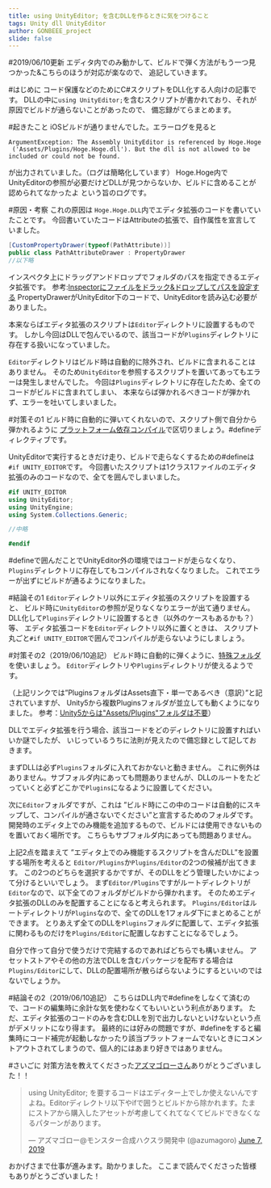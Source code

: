 ```yaml
---
title: using UnityEditor; を含むDLLを作るときに気をつけること
tags: Unity dll UnityEditor
author: GONBEEE_project
slide: false
---
```

#2019/06/10更新
エディタ内でのみ動かして、ビルドで弾く方法がもう一つ見つかった&こちらのほうが対応が楽なので、
追記していきます。

#はじめに
コード保護などのためにC#スクリプトをDLL化する人向けの記事です。
DLLの中に`using UnityEditor;`を含むスクリプトが書かれており、それが原因でビルドが通らないことがあったので、
備忘録がてらまとめます。

#起きたこと
iOSビルドが通りませんでした。エラーログを見ると

```
ArgumentException: The Assembly UnityEditor is referenced by Hoge.Hoge
 ('Assets/Plugins/Hoge.Hoge.dll'). But the dll is not allowed to be included or could not be found.
```

が出力されていました。（ログは簡略化しています）
Hoge.Hoge内でUnityEditorの参照が必要だけどDLLが見つからないか、ビルドに含めることが認められてなかったよ
という旨のログです。

#原因・考察
これの原因は
`Hoge.Hoge.DLL`内でエディタ拡張のコードを書いていたことです。
今回書いていたコードはAttributeの拡張で、自作属性を宣言していました。

```PathAttributeDrawer.cs
[CustomPropertyDrawer(typeof(PathAttribute))]
public class PathAttributeDrawer : PropertyDrawer
//以下略
```
インスペクタ上にドラッグアンドドロップでフォルダのパスを指定できるエディタ拡張です。
参考:[Inspectorにファイルをドラック&ドロップしてパスを設定する](http://kan-kikuchi.hatenablog.com/entry/PathAttribute_1)
PropertyDrawerがUnityEditor下のコードで、UnityEditorを読み込む必要がありました。

本来ならばエディタ拡張のスクリプトは`Editor`ディレクトリに設置するものです。
しかし今回はDLLで包んでいるので、該当コードが`Plugins`ディレクトリに存在する扱いになっていました。

`Editor`ディレクトリはビルド時は自動的に除外され、ビルドに含まれることはありません。
そのため`UnityEditor`を参照するスクリプトを置いてあってもエラーは発生しませんでした。
今回は`Plugins`ディレクトリに存在したため、全てのコードがビルドに含まれてしまい、
本来ならば弾かれるべきコードが弾かれず、エラーを吐いてしまいました。

#対策その1
ビルド時に自動的に弾いてくれないので、スクリプト側で自分から弾かれるように
[プラットフォーム依存コンパイル](https://docs.unity3d.com/ja/2018.1/Manual/PlatformDependentCompilation.html)で区切りましょう。#defineディレクティブです。

UnityEditorで実行するときだけ走り、ビルドで走らなくするための#defineは
`#if UNITY_EDITOR`です。
今回書いたスクリプトは1クラス1ファイルのエディタ拡張のみのコードなので、全てを囲んでしまいました。

```PathAttributeDrawer.cs
#if UNITY_EDITOR
using UnityEditor;
using UnityEngine;
using System.Collections.Generic;

//中略

#endif
```
\#defineで囲んだことでUnityEditor外の環境ではコードが走らなくなり、
`Plugins`ディレクトリに存在してもコンパイルされなくなりました。
これでエラーが出ずにビルドが通るようになりました。

#結論その1
`Editor`ディレクトリ以外にエディタ拡張のスクリプトを設置すると、
ビルド時に`UnityEditor`の参照が足りなくなりエラーが出て通りません。
DLL化して`Plugins`ディレクトリに設置するとき（以外のケースもあるかも？）等、
エディタ拡張コードを`Editor`ディレクトリ以外に置くときは、
スクリプト丸ごと`#if UNITY_EDITOR`で囲んでコンパイルが走らないようにしましょう。

#対策その2（2019/06/10追記）
ビルド時に自動的に弾くように、[特殊フォルダ](https://docs.unity3d.com/ja/current/Manual/SpecialFolders.html)を使いましょう。
`Editor`ディレクトリや`Plugins`ディレクトリが使えるようです。

（上記リンクでは”PluginsフォルダはAssets直下・単一であるべき（意訳）”と記されていますが、
Unity5から複数Pluginsフォルダが並立しても動くようになりました。
参考：[Unity5からは"Assets/Plugins"フォルダは不要](http://anchan828.hatenablog.jp/entry/2014/10/04/004326)）

DLLでエディタ拡張を行う場合、該当コードをどのディレクトリに設置すればいいか謎でしたが、
いじっているうちに法則が見えたので備忘録として記しておきます。

まずDLLは必ず`Plugins`フォルダに入れておかないと動きません。
これに例外はありません。サブフォルダ内にあっても問題ありませんが、DLLのルートをたどっていくと必ずどこかで`Plugins`になるように設置してください。

次に`Editor`フォルダですが、これは
”ビルド時にこの中のコードは自動的にスキップして、コンパイルが通さないでください”と宣言するためのフォルダです。
開発時のエディタ上でのみ機能を追加するもので、ビルドには使用できないものを置いておく場所です。
こちらもサブフォルダ内にあっても問題ありません。

上記2点を踏まえて
”エディタ上でのみ機能するスクリプトを含んだDLL”を設置する場所を考えると
`Editor/Plugins`か`Plugins/Editor`の2つの候補が出てきます。
この2つのどちらを選択するかですが、そのDLLをどう管理したいかによって分けるといいでしょう。
まず`Editor/Plugins`ですがルートディレクトリが`Editor`なので、以下全てのフォルダがビルドから弾かれます。
そのためエディタ拡張のDLLのみを配置することになると考えられます。
`Plugins/Editor`はルートディレクトリが`Plugins`なので、全てのDLLを1フォルダ下にまとめることができます。
とりあえず全てのDLLを`Plugins`フォルダに配置して、エディタ拡張に関わるものだけを`Plugins/Editor`に配置しなおすことになるでしょう。

自分で作って自分で使うだけで完結するのであればどちらでも構いません。
アセットストアやその他の方法でDLLを含むパッケージを配布する場合は`Plugins/Editor`にして、DLLの配置場所が散らばらないようにするといいのではないでしょうか。

#結論その2（2019/06/10追記）
こちらはDLL内で#defineをしなくて済むので、コードの編集時に余計な気を使わなくてもいいという利点があります。
ただ、エディタ拡張のコードのみを含むDLLを別で出力しないといけないという点がデメリットになり得ます。
最終的には好みの問題ですが、#defineをすると編集時にコード補完が起動しなかったり該当プラットフォームでないときにコメントアウトされてしまうので、個人的にはあまり好きではありません。

#さいごに
対策方法を教えてくださった[アズマゴローさん](https://twitter.com/azumagoro)ありがとうございました！！
<blockquote class="twitter-tweet" data-partner="tweetdeck"><p lang="ja" dir="ltr">using UnityEditor; を要するコードはエディター上でしか使えないんですよね。Editorディレクトリ以下やifで囲うとビルドから除かれます。たまにストアから購入したアセットが考慮してくれてなくてビルドできなくなるパターンがあります。</p>&mdash; アズマゴロー@モンスター合成ハクスラ開発中 (@azumagoro) <a href="https://twitter.com/azumagoro/status/1136897363472031745?ref_src=twsrc%5Etfw">June 7, 2019</a></blockquote>
<script async src="https://platform.twitter.com/widgets.js" charset="utf-8"></script>

おかげさまで仕事が進みます。助かりました。
ここまで読んでくださった皆様もありがとうございました！


